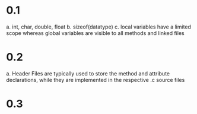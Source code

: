 # 0.1

a. int, char, double, float
b. sizeof(datatype)
c. local variables have a limited scope whereas global variables are visible to all methods and linked files

# 0.2
a. Header Files are typically used to store the method and attribute declarations, while they are implemented in the respective .c source files

# 0.3
